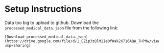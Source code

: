 # Setup Instructions

Data too big to upload to github. Download the `processed_medical_data.json` file from the following link:

    [Download processed_medical_data.json](https://drive.google.com/file/d/1_EZip3zQlM1Ie0fWak2X716AQW_7HPMw/view?usp=sharing)
